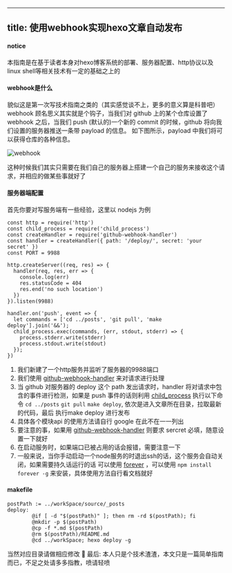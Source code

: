 ----
title: 使用webhook实现hexo文章自动发布
----

#### notice
本指南是在基于读者本身对hexo博客系统的部署、服务器配置、http协议以及linux shell等相关技术有一定的基础之上的

#### webhook是什么
貌似这是第一次写技术指南之类的（其实感觉谈不上，更多的意义算是科普吧）
webhook 顾名思义其实就是个钩子，当我们对 github 上的某个仓库设置了 webhook 之后，当我们 push (默认的)一个新的 commit 的时候，github 将向我们设置的服务器推送一条带 payload 的信息。
如下图所示，payload 中我们将可以获得仓库的各种信息。

![webhook](https://ws2.sinaimg.cn/large/005ZGW1Jjw1f74v0bg5hkj315a12itg3.jpg)

这种时候我们其实只需要在我们自己的服务器上搭建一个自己的服务来接收这个请求，并相应的做某些事就好了

#### 服务器端配置
首先你要对写服务端有一些经验，这里以 nodejs 为例

```
const http = require('http')
const child_process = require('child_process')
const createHandler = require('github-webhook-handler')
const handler = createHandler({ path: '/deploy/', secret: 'your secret' })
const PORT = 9988

http.createServer((req, res) => {
  handler(req, res, err => {
    console.log(err)
    res.statusCode = 404
    res.end('no such location')
  })
}).listen(9988)

handler.on('push', event => {
  let commands = ['cd ../posts', 'git pull', 'make deploy'].join('&&');
  child_process.exec(commands, (err, stdout, stderr) => {
    process.stderr.write(stderr)
    process.stdout.write(stdout)
  });
})
```
1. 我们新建了一个http服务并监听了服务器的9988端口
2. 我们使用 [github-webhook-handler](https://www.npmjs.com/package/github-webhook-handler) 来对请求进行处理
3. 当 github 对服务器的 deploy 这个 path 发出请求时，handler 将对请求中包含的事件进行检测，如果是 push 事件的话则利用 [child_process](https://nodejs.org/api/child_process.html) 执行以下命令 `cd ../posts` `git pull` `make deploy`, 依次是进入文章所在目录，拉取最新的代码，最后 执行make deploy 进行发布
4. 具体各个模块api 的使用方法请自行 google 在此不在一一列出
5. 要注意的事，如果用 [github-webhook-handler](https://www.npmjs.com/package/github-webhook-handler) 则要求 sercret 必填，随意设置一下就好
6. 在启动服务时，如果端口已被占用的话会报错，需要注意一下
7. 一般来说，当你手动启动一个node服务的时退出ssh的话，这个服务会自动关闭，如果需要持久话运行的话 可以使用 [forever](https://www.npmjs.com/package/forever) ，可以使用 `npm install forever -g` 来安装，具体使用方法自行看文档就好

#### makefile

```
postPath := ../workSpace/source/_posts
deploy:
        @if [ -d "$(postPath)" ]; then rm -rd $(postPath); fi
        @mkdir -p $(postPath)
        @cp -f *.md $(postPath)
        @rm $(postPath)/README.md
        @cd ../workSpace; hexo deploy -g
```

当然对应目录请做相应修改 👻
最后: 本人只是个技术渣渣，本文只是一篇简单指南而已，不足之处请多多指教，喷请轻喷
